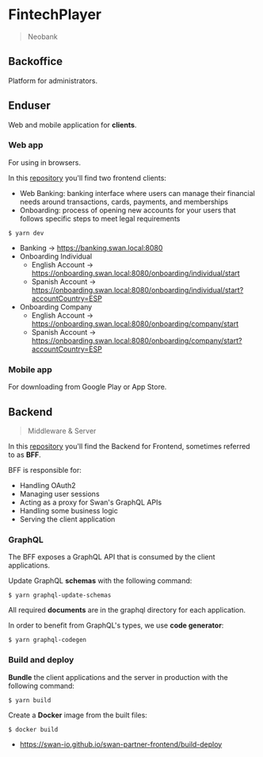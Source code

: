 # FintechPlayer

> Neobank

## Backoffice

Platform for administrators.

## Enduser

Web and mobile application for **clients**.

### Web app

For using in browsers.

In this [repository](/frontend-web/clients) you'll find two frontend clients:
- Web Banking: banking interface where users can manage their financial needs around transactions, cards, payments, and memberships
- Onboarding: process of opening new accounts for your users that follows specific steps to meet legal requirements

```
$ yarn dev
```

- Banking -> https://banking.swan.local:8080
- Onboarding Individual
    - English Account -> https://onboarding.swan.local:8080/onboarding/individual/start
    - Spanish Account -> https://onboarding.swan.local:8080/onboarding/individual/start?accountCountry=ESP
- Onboarding Company
    - English Account -> https://onboarding.swan.local:8080/onboarding/company/start
    - Spanish Account -> https://onboarding.swan.local:8080/onboarding/company/start?accountCountry=ESP

### Mobile app

For downloading from Google Play or App Store.

## Backend

> Middleware & Server

In this [repository](/frontend-web/server) you'll find the Backend for Frontend, sometimes referred to as **BFF**.

BFF is responsible for:

- Handling OAuth2
- Managing user sessions
- Acting as a proxy for Swan's GraphQL APIs
- Handling some business logic
- Serving the client application

### GraphQL

The BFF exposes a GraphQL API that is consumed by the client applications.

Update GraphQL **schemas** with the following command:
```
$ yarn graphql-update-schemas
```

All required **documents** are in the graphql directory for each application.

In order to benefit from GraphQL's types, we use **code generator**:
```
$ yarn graphql-codegen
```

### Build and deploy

**Bundle** the client applications and the server in production with the following command:
```
$ yarn build
```

Create a **Docker** image from the built files:
```
$ docker build
```

- https://swan-io.github.io/swan-partner-frontend/build-deploy
